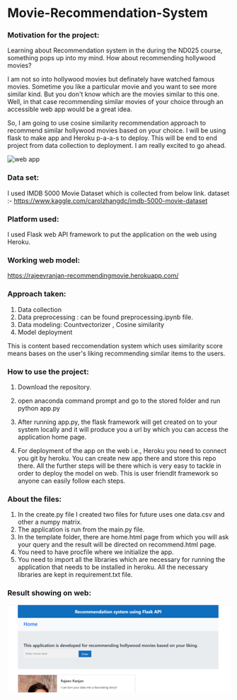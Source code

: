 # Movie-Recommendation-System

### Motivation for the project:

Learning about Recommendation system in the during the ND025 course, something pops up into my mind. How about recommending hollywood movies?

I am not so into hollywood movies but definately have watched famous movies. Sometime you like a particular movie and you want to see more similar kind. But you don't know which are the movies similar to this one. Well, in that case recommending similar movies of your choice through an accessible web app would be a great idea. 

So, I am going to use cosine similarity recommendation approach to recommend similar hollywood movies based on your choice. I will be using flask to make app and Heroku p-a-a-s to deploy. This will be end to end project from data collection to deployment. I am really excited to go ahead.

![web app](https://rajeevranjan-recommendingmovie.herokuapp.com/)

### Data set:
I used IMDB 5000 Movie Dataset which is collected from below link.
dataset :- https://www.kaggle.com/carolzhangdc/imdb-5000-movie-dataset


### Platform used:

I used Flask web API framework to put the application on the web using Heroku.

### Working web model:

https://rajeevranjan-recommendingmovie.herokuapp.com/

### Approach taken:

1. Data collection
2. Data preprocessing : can be found preprocessing.ipynb file.
3. Data modeling: Countvectorizer , Cosine similarity
4. Model deployment

This is content based reccomendation system which uses similarity score means bases on the user's liking recommending similar items to the users.

### How to use the project:

1. Download the repository.
2. open anaconda command prompt and go to the stored folder and run python app.py
3. After running app.py, the flask framework will get created on to your system locally and it will produce you a url by which you can access the application home page.

4. For deployment of the app on the web i.e., Heroku you need to connect you git by heroku. You can create new app there and store this repo there. All the further steps will be there which is very easy to tackle in order to deploy the model on web. This is user friendlt framework so anyone can easily follow each steps.
 
### About the files:

1. In the create.py file I created two files for future uses one data.csv and other a numpy matrix.
2. The application is run from the main.py file.
3. In the template folder, there are home.html page from which you will ask your query and the result will be directed on recommend.html page.
4. You need to have procfile where we initialize the app.
5. You need to import all the libraries which are necessary for running the application that needs to be installed in heroku. All the necessary libraries are kept in requirement.txt file.


### Result showing on web:

![Home page](https://github.com/RajeevRanjan2015/Recommendation-System-Movie-/blob/master/home%20page.PNG)
